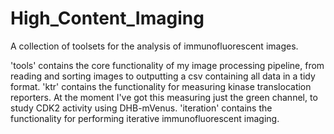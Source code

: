 # High_Content_Imaging
A collection of toolsets for the analysis of immunofluorescent images.

'tools' contains the core functionality of my image processing pipeline, from reading and sorting images to outputting a csv containing all data in a tidy format.
'ktr' contains the functionality for measuring kinase translocation reporters. At the moment I've got this measuring just the green channel, to study CDK2 activity using DHB-mVenus.
'iteration' contains the functionality for performing iterative immunofluorescent imaging.
